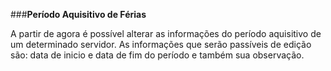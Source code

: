 ###**Período Aquisitivo de Férias**

A partir de agora é possível alterar as informações do período aquisitivo de um determinado servidor. As informações que serão passíveis de edição são: data de inicio e data de fim do período e também sua observação.
